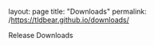 layout: page
title: "Downloads"
permalink: /https://tldbear.github.io/downloads/


Release Downloads
